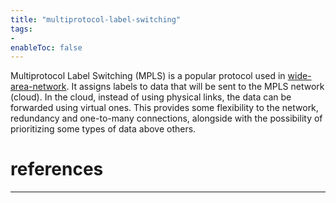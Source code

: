 ```yaml
---
title: "multiprotocol-label-switching"
tags:
- 
enableToc: false
---
```


Multiprotocol Label Switching (MPLS) is a popular protocol used in [wide-area-network](notes/wide-area-network.md). It assigns labels to data that will be sent to the MPLS network (cloud). In the cloud, instead of using physical links, the data can be forwarded using virtual ones. This provides some flexibility to the network, redundancy and one-to-many connections, alongside with the possibility of prioritizing some types of data above others.

# references

---